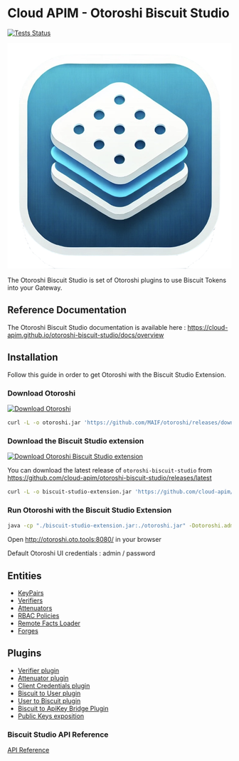 # Cloud APIM - Otoroshi Biscuit Studio

[![Tests Status](https://github.com/cloud-apim/otoroshi-biscuit-studio/actions/workflows/test-extension.yml/badge.svg)](https://github.com/cloud-apim/otoroshi-biscuit-studio/actions/workflows/test-extension.yml)

![](/images/otoroshi-biscuit-studio-logo.png)

The Otoroshi Biscuit Studio is set of Otoroshi plugins to use Biscuit Tokens into your Gateway.

## Reference Documentation

The Otoroshi Biscuit Studio documentation is available here : https://cloud-apim.github.io/otoroshi-biscuit-studio/docs/overview

## Installation 

Follow this guide in order to get Otoroshi with the Biscuit Studio Extension.
### Download Otoroshi

[ ![Download Otoroshi](https://img.shields.io/github/release/MAIF/otoroshi.svg) ](https://github.com/MAIF/otoroshi/releases/download/v17.1.1/otoroshi.jar)

```sh
curl -L -o otoroshi.jar 'https://github.com/MAIF/otoroshi/releases/download/v17.1.1/otoroshi.jar'
```

### Download the Biscuit Studio extension
  
[![Download Otoroshi Biscuit Studio extension](https://img.shields.io/github/release/cloud-apim/otoroshi-biscuit-studio.svg) ](https://github.com/cloud-apim/otoroshi-biscuit-studio/releases/download/0.0.14/otoroshi-biscuit-studio-0.0.14.jar)

You can download the latest release of `otoroshi-biscuit-studio` from https://github.com/cloud-apim/otoroshi-biscuit-studio/releases/latest

```sh
curl -L -o biscuit-studio-extension.jar 'https://github.com/cloud-apim/otoroshi-biscuit-studio/releases/download/0.0.14/otoroshi-biscuit-studio-0.0.14.jar'
```

### Run Otoroshi with the Biscuit Studio Extension

```sh
java -cp "./biscuit-studio-extension.jar:./otoroshi.jar" -Dotoroshi.adminLogin=admin -Dotoroshi.adminPassword=password -Dotoroshi.storage=file play.core.server.ProdServerStart
```

Open http://otoroshi.oto.tools:8080/ in your browser

Default Otoroshi UI credentials : admin / password
## Entities
  - [KeyPairs](https://cloud-apim.github.io/otoroshi-biscuit-studio/docs/entities/keypairs)
  - [Verifiers](https://cloud-apim.github.io/otoroshi-biscuit-studio/docs/entities/verifiers)
  - [Attenuators](https://cloud-apim.github.io/otoroshi-biscuit-studio/docs/entities/attenuators)
  - [RBAC Policies](https://cloud-apim.github.io/otoroshi-biscuit-studio/docs/entities/rbac)
  - [Remote Facts Loader](https://cloud-apim.github.io/otoroshi-biscuit-studio/docs/entities/remotefacts)
  - [Forges](https://cloud-apim.github.io/otoroshi-biscuit-studio/docs/entities/forges)
## Plugins
 - [Verifier plugin](https://cloud-apim.github.io/otoroshi-biscuit-studio/docs/plugins/verifiers)
 - [Attenuator plugin](https://cloud-apim.github.io/otoroshi-biscuit-studio/docs/plugins/attenuators)
 - [Client Credentials plugin](https://cloud-apim.github.io/otoroshi-biscuit-studio/docs/plugins/clientcredentials)
 - [Biscuit to User plugin](https://cloud-apim.github.io/otoroshi-biscuit-studio/docs/plugins/biscuit-user-extractor)
 - [User to Biscuit plugin](https://cloud-apim.github.io/otoroshi-biscuit-studio/docs/plugins/user-to-biscuit)
 - [Biscuit to ApiKey Bridge Plugin](https://cloud-apim.github.io/otoroshi-biscuit-studio/docs/plugins/apikeybridge)
 - [Public Keys exposition](https://cloud-apim.github.io/otoroshi-biscuit-studio/docs/plugins/keypairsexposition)

### Biscuit Studio API Reference

[API Reference](https://cloud-apim.github.io/otoroshi-biscuit-studio/docs/api)